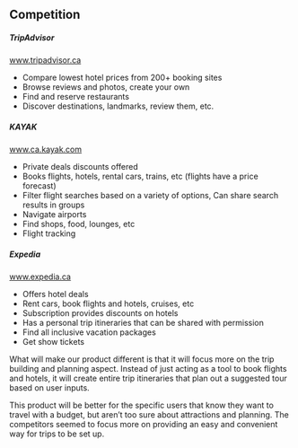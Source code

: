 ## Competition
 
##### TripAdvisor
www.tripadvisor.ca
- Compare lowest hotel prices from 200+ booking sites
- Browse reviews and photos, create your own
- Find and reserve restaurants
- Discover destinations, landmarks, review them, etc.
 
##### KAYAK
www.ca.kayak.com
- Private deals discounts offered
- Books flights, hotels, rental cars, trains, etc (flights have a price forecast)
- Filter flight searches based on a variety of options, Can share search results in groups
- Navigate airports
- Find shops, food, lounges, etc
- Flight tracking
 
##### Expedia
www.expedia.ca
- Offers hotel deals
- Rent cars, book flights and hotels, cruises, etc
- Subscription provides discounts on hotels
- Has a personal trip itineraries that can be shared with permission
- Find all inclusive vacation packages
- Get show tickets
 


What will make our product different is that it will focus more on the trip building and planning aspect. Instead of just acting as a tool to book flights and hotels, it will create entire trip itineraries that plan out a suggested tour based on user inputs.

This product will be better for the specific users that know they want to travel with a budget, but aren’t too sure about attractions and planning. The competitors seemed to focus more on providing an easy and convenient way for trips to be set up.
